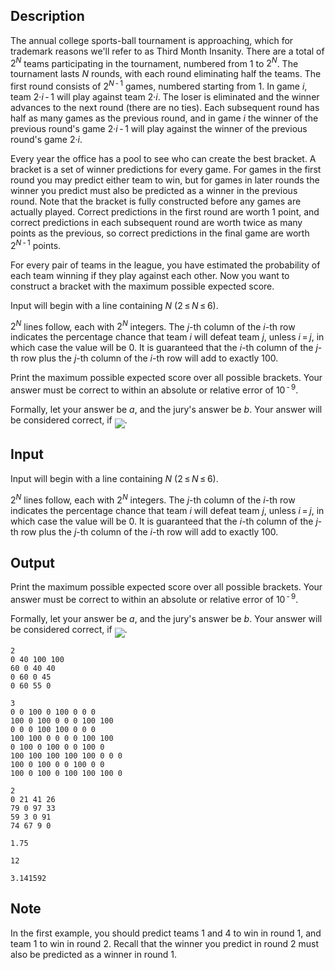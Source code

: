 ## Description

<div><p>The annual college sports-ball tournament is approaching, which for trademark reasons we'll refer to as Third Month Insanity. There are a total of <span class="tex-span">2<sup class="upper-index"><i>N</i></sup></span> teams participating in the tournament, numbered from <span class="tex-span">1</span> to <span class="tex-span">2<sup class="upper-index"><i>N</i></sup></span>. The tournament lasts <span class="tex-span"><i>N</i></span> rounds, with each round eliminating half the teams. The first round consists of <span class="tex-span">2<sup class="upper-index"><i>N</i> - 1</sup></span> games, numbered starting from <span class="tex-span">1</span>. In game <span class="tex-span"><i>i</i></span>, team <span class="tex-span">2·<i>i</i> - 1</span> will play against team <span class="tex-span">2·<i>i</i></span>. The loser is eliminated and the winner advances to the next round (there are no ties). Each subsequent round has half as many games as the previous round, and in game <span class="tex-span"><i>i</i></span> the winner of the previous round's game <span class="tex-span">2·<i>i</i> - 1</span> will play against the winner of the previous round's game <span class="tex-span">2·<i>i</i></span>.</p><p>Every year the office has a pool to see who can create the best bracket. A bracket is a set of winner predictions for every game. For games in the first round you may predict either team to win, but for games in later rounds the winner you predict must also be predicted as a winner in the previous round. Note that the bracket is fully constructed before any games are actually played. Correct predictions in the first round are worth <span class="tex-span">1</span> point, and correct predictions in each subsequent round are worth twice as many points as the previous, so correct predictions in the final game are worth <span class="tex-span">2<sup class="upper-index"><i>N</i> - 1</sup></span> points.</p><p>For every pair of teams in the league, you have estimated the probability of each team winning if they play against each other. Now you want to construct a bracket with the maximum possible expected score.</p></div><div class="input-specification"><p>Input will begin with a line containing <span class="tex-span"><i>N</i></span> (<span class="tex-span">2 ≤ <i>N</i> ≤ 6</span>).</p><p><span class="tex-span">2<sup class="upper-index"><i>N</i></sup></span> lines follow, each with <span class="tex-span">2<sup class="upper-index"><i>N</i></sup></span> integers. The <span class="tex-span"><i>j</i></span>-th column of the <span class="tex-span"><i>i</i></span>-th row indicates the percentage chance that team <span class="tex-span"><i>i</i></span> will defeat team <span class="tex-span"><i>j</i></span>, unless <span class="tex-span"><i>i</i> = <i>j</i></span>, in which case the value will be <span class="tex-span">0</span>. It is guaranteed that the <span class="tex-span"><i>i</i></span>-th column of the <span class="tex-span"><i>j</i></span>-th row plus the <span class="tex-span"><i>j</i></span>-th column of the <span class="tex-span"><i>i</i></span>-th row will add to exactly <span class="tex-span">100</span>.</p></div><div class="output-specification"><p>Print the maximum possible expected score over all possible brackets. Your answer must be correct to within an absolute or relative error of <span class="tex-span">10<sup class="upper-index"> - 9</sup></span>.</p><p>Formally, let your answer be <span class="tex-span"><i>a</i></span>, and the jury's answer be <span class="tex-span"><i>b</i></span>. Your answer will be considered correct, if <img align="middle" class="tex-formula" src="file://E2bTnaEc.png" style="max-width: 100.0%;max-height: 100.0%;">.</p></div>

## Input

<p>Input will begin with a line containing <span class="tex-span"><i>N</i></span> (<span class="tex-span">2 ≤ <i>N</i> ≤ 6</span>).</p><p><span class="tex-span">2<sup class="upper-index"><i>N</i></sup></span> lines follow, each with <span class="tex-span">2<sup class="upper-index"><i>N</i></sup></span> integers. The <span class="tex-span"><i>j</i></span>-th column of the <span class="tex-span"><i>i</i></span>-th row indicates the percentage chance that team <span class="tex-span"><i>i</i></span> will defeat team <span class="tex-span"><i>j</i></span>, unless <span class="tex-span"><i>i</i> = <i>j</i></span>, in which case the value will be <span class="tex-span">0</span>. It is guaranteed that the <span class="tex-span"><i>i</i></span>-th column of the <span class="tex-span"><i>j</i></span>-th row plus the <span class="tex-span"><i>j</i></span>-th column of the <span class="tex-span"><i>i</i></span>-th row will add to exactly <span class="tex-span">100</span>.</p>

## Output

<p>Print the maximum possible expected score over all possible brackets. Your answer must be correct to within an absolute or relative error of <span class="tex-span">10<sup class="upper-index"> - 9</sup></span>.</p><p>Formally, let your answer be <span class="tex-span"><i>a</i></span>, and the jury's answer be <span class="tex-span"><i>b</i></span>. Your answer will be considered correct, if <img align="middle" class="tex-formula" src="file://E2bTnaEc.png" style="max-width: 100.0%;max-height: 100.0%;">.</p>





```input1
2
0 40 100 100
60 0 40 40
0 60 0 45
0 60 55 0

```




```input2
3
0 0 100 0 100 0 0 0
100 0 100 0 0 0 100 100
0 0 0 100 100 0 0 0
100 100 0 0 0 0 100 100
0 100 0 100 0 0 100 0
100 100 100 100 100 0 0 0
100 0 100 0 0 100 0 0
100 0 100 0 100 100 100 0

```




```input3
2
0 21 41 26
79 0 97 33
59 3 0 91
74 67 9 0

```




```output1
1.75

```




```output2
12

```




```output3
3.141592

```



## Note

<p>In the first example, you should predict teams <span class="tex-span">1</span> and <span class="tex-span">4</span> to win in round <span class="tex-span">1</span>, and team <span class="tex-span">1</span> to win in round <span class="tex-span">2</span>. Recall that the winner you predict in round <span class="tex-span">2</span> must also be predicted as a winner in round <span class="tex-span">1</span>.</p>
